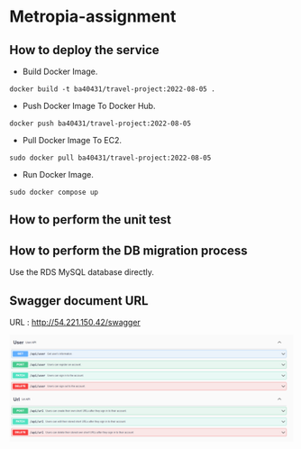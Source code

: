 # Metropia-assignment

## How to deploy the service

- Build Docker Image.

```
docker build -t ba40431/travel-project:2022-08-05 .
```

- Push Docker Image To Docker Hub.

```
docker push ba40431/travel-project:2022-08-05
```

- Pull Docker Image To EC2.

```
sudo docker pull ba40431/travel-project:2022-08-05
```

- Run Docker Image.

```
sudo docker compose up
```

## How to perform the unit test


## How to perform the DB migration process

Use the RDS MySQL database directly.

## Swagger document URL

URL : http://54.221.150.42/swagger

![assignment.png](https://raw.githubusercontent.com/ba40431/Metropia-assignment/main/static/assignment.png)
